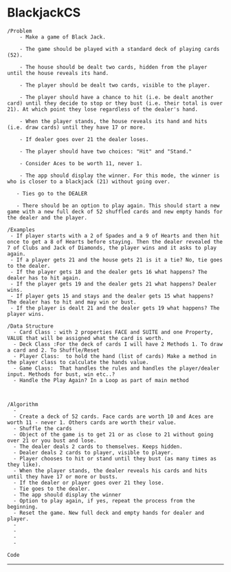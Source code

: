 # BlackjackCS

    /Problem
        - Make a game of Black Jack.

        - The game should be played with a standard deck of playing cards (52).

        - The house should be dealt two cards, hidden from the player until the house reveals its hand.

        - The player should be dealt two cards, visible to the player.

        - The player should have a chance to hit (i.e. be dealt another card) until they decide to stop or they bust (i.e. their total is over 21). At which point they lose regardless of the dealer's hand.

        - When the player stands, the house reveals its hand and hits (i.e. draw cards) until they have 17 or more.

        - If dealer goes over 21 the dealer loses.

        - The player should have two choices: "Hit" and "Stand."

        - Consider Aces to be worth 11, never 1.

        - The app should display the winner. For this mode, the winner is who is closer to a blackjack (21) without going over.

       - Ties go to the DEALER

       - There should be an option to play again. This should start a new game with a new full deck of 52 shuffled cards and new empty hands for the dealer and the player.

    /Examples
     - If player starts with a 2 of Spades and a 9 of Hearts and then hit once to get a 8 of Hearts before staying. Then the dealer revealed the 7 of Clubs and Jack of Diamonds, the player wins and it asks to play again.
     - If a player gets 21 and the house gets 21 is it a tie? No, tie goes to the dealer.
     - If the player gets 18 and the dealer gets 16 what happens? The dealer has to hit again.
     - If the player gets 19 and the dealer gets 21 what happens? Dealer wins.
     - If player gets 15 and stays and the dealer gets 15 what happens? The dealer has to hit and may win or bust.
     - If the player is dealt 21 and the dealer gets 19 what happens? The player wins.

    /Data Structure
      - Card Class : with 2 properties FACE and SUITE and one Property, VALUE that will be assigned what the card is worth.
      - Deck Class :For the deck of cards I will have 2 Methods 1. To draw a card and 2. To Shuffle/Reset
      - Player Class:  to hold the hand (list of cards) Make a method in the player class to calculate the hands value.
      - Game Class:  That handles the rules and handles the player/dealer input. Methods for bust, win etc..?
      - Handle the Play Again? In a Loop as part of main method



    /Algorithm
      -
      - Create a deck of 52 cards. Face cards are worth 10 and Aces are worth 11 - never 1. Others cards are worth their value.
      - Shuffle the cards
      - Object of the game is to get 21 or as close to 21 without going over 21 or you bust and lose.
      - The dealer deals 2 cards to themselves. Keeps hidden.
      - Dealer deals 2 cards to player, visible to player.
      - Player chooses to hit or stand until they bust (as many times as they like).
      - When the player stands, the dealer reveals his cards and hits until they have 17 or more or busts.
      - If the dealer or player goes over 21 they lose.
      - Tie goes to the dealer.
      - The app should display the winner
      - Option to play again, if yes, repeat the process from the beginning.
      - Reset the game. New full deck and empty hands for dealer and player.
      -
      -
      -
      -

    Code

---
